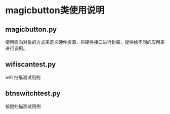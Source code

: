 # magicbutton类使用说明



## magicbutton.py

  使用面向对象的方式来定义硬件资源，将硬件接口进行封装，提供给不同的应用来进行调用。

## wifiscantest.py

  wifi 扫描测试用例



## btnswitchtest.py

  按键扫描测试用例





